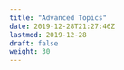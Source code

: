 ```yaml
---
title: "Advanced Topics"
date: 2019-12-28T21:27:46Z
lastmod: 2019-12-28
draft: false
weight: 30
---
```


